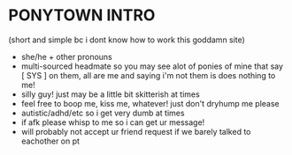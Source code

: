 # PONYTOWN INTRO

(short and simple bc i dont know how to work this goddamn site)

- she/he + other pronouns
- multi-sourced headmate so you may see alot of ponies of mine that say [ SYS ] on them, all are me and saying i'm not them is does nothing to me!
- silly guy! just may be a little bit skitterish at times
- feel free to boop me, kiss me, whatever! just don't dryhump me please
- autistic/adhd/etc so i get very dumb at times
- if afk please whisp to me so i can get ur message!
- will probably not accept ur friend request if we barely talked to eachother on pt
